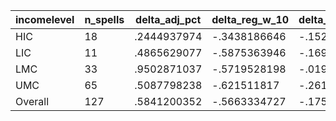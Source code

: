 incomelevel|n_spells|delta_adj_pct|delta_reg_w_10|delta_reg_w_20|delta_reg_w_30|delta_reg_w_40|delta_reg_w_50|delta_reg_w_60|delta_reg_w_70|delta_reg_w_80|delta_reg_w_90
---|---|---|---|---|---|---|---|---|---|---|---
HIC|18|.2444937974|-.3438186646|-.1528701782|.010756731|.0492232181|.1227687821|.2374530733|.4794176519|.5742874146|.9230068922
LIC|11|.4865629077|-.5875363946|-.1699390411|-.0896492004|-.0854110718|.1339449137|.6527267694|.7571762204|1.345901489|1.657662988
LMC|33|.9502871037|-.5719528198|-.0193285253|.4183235168|1.028180718|1.048017859|1.319777369|1.92885232|2.690799713|2.936262608
UMC|65|.5087798238|-.621511817|-.2614218295|-.1098439172|.2448914796|.5393775702|.6970688701|1.056338549|1.82250154|2.613255262
Overall|127|.5841200352|-.5663334727|-.1752067208|.0462385938|.3920819461|.577380836|.7898919582|1.175374746|1.829929709|2.374855757
